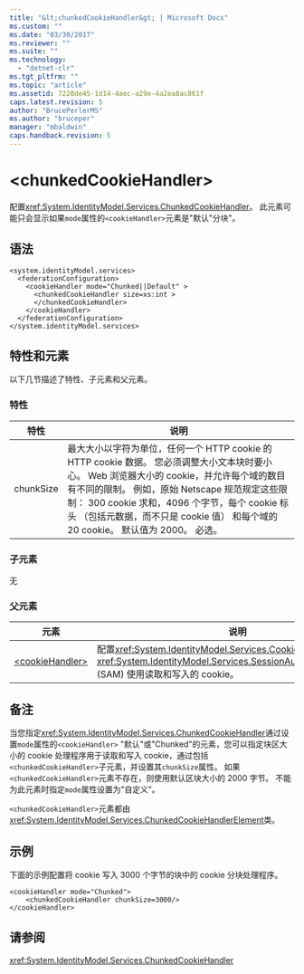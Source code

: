 ```yaml
---
title: "&lt;chunkedCookieHandler&gt; | Microsoft Docs"
ms.custom: ""
ms.date: "03/30/2017"
ms.reviewer: ""
ms.suite: ""
ms.technology: 
  - "dotnet-clr"
ms.tgt_pltfrm: ""
ms.topic: "article"
ms.assetid: 7220de45-1d14-4aec-a29e-4a2ea8ac861f
caps.latest.revision: 5
author: "BrucePerlerMS"
ms.author: "bruceper"
manager: "mbaldwin"
caps.handback.revision: 5
---
```

# &lt;chunkedCookieHandler&gt;
配置<xref:System.IdentityModel.Services.ChunkedCookieHandler>。  此元素可能只会显示如果`mode`属性的`<cookieHandler>`元素是"默认"分块"。  
  
## 语法  
  
```  
<system.identityModel.services>  
  <federationConfiguration>  
    <cookieHandler mode="Chunked||Default" >  
      <chunkedCookieHandler size=xs:int >  
      </chunkedCookieHandler>  
    </cookieHandler>  
  </federationConfiguration>  
</system.identityModel.services>  
```  
  
## 特性和元素  
 以下几节描述了特性、子元素和父元素。  
  
### 特性  
  
|特性|说明|  
|--------|--------|  
|chunkSize|最大大小以字符为单位，任何一个 HTTP cookie 的 HTTP cookie 数据。  您必须调整大小文本块时要小心。  Web 浏览器大小的 cookie，并允许每个域的数目有不同的限制。  例如，原始 Netscape 规范规定这些限制： 300 cookie 求和，4096 个字节，每个 cookie 标头 （包括元数据，而不只是 cookie 值） 和每个域的 20 cookie。  默认值为 2000。  必选。|  
  
### 子元素  
 无  
  
### 父元素  
  
|元素|说明|  
|--------|--------|  
|[\<cookieHandler\>](../../../../../docs/framework/configure-apps/file-schema/windows-identity-foundation/cookiehandler.md)|配置<xref:System.IdentityModel.Services.CookieHandler>的<xref:System.IdentityModel.Services.SessionAuthenticationModule> \(SAM\) 使用读取和写入的 cookie。|  
  
## 备注  
 当您指定<xref:System.IdentityModel.Services.ChunkedCookieHandler>通过设置`mode`属性的`<cookieHandler>` "默认"或"Chunked"的元素，您可以指定块区大小的 cookie 处理程序用于读取和写入 cookie，通过包括`<chunkedCookieHandler>`子元素，并设置其`chunkSize`属性。  如果`<chunkedCookieHandler>`元素不存在，则使用默认区块大小的 2000 字节。  不能为此元素时指定`mode`属性设置为"自定义"。  
  
 `<chunkedCookieHandler>`元素都由<xref:System.IdentityModel.Services.ChunkedCookieHandlerElement>类。  
  
## 示例  
 下面的示例配置将 cookie 写入 3000 个字节的块中的 cookie 分块处理程序。  
  
```  
<cookieHandler mode="Chunked">  
    <chunkedCookieHandler chunkSize=3000/>  
</cookieHandler>  
```  
  
## 请参阅  
 <xref:System.IdentityModel.Services.ChunkedCookieHandler>